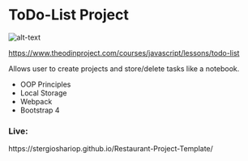 <h1><b>ToDo-List Project</b></h1>

![alt-text](https://github.com/StergiosHariop/Todo-List-Project/blob/master/project.gif)

https://www.theodinproject.com/courses/javascript/lessons/todo-list

Allows user to create projects and store/delete tasks like a notebook.

- OOP Principles 
- Local Storage
- Webpack 
- Bootstrap 4 


<h3><b>Live:</b></h3>
https://stergioshariop.github.io/Restaurant-Project-Template/
